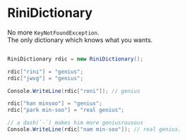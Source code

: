 RiniDictionary
====

No more `KeyNotFoundException`.<br>
The only dictionary which knows what you wants.

```cs

RiniDictionary rdic = new RiniDictionary();

rdic["rini"] = "genius";
rdic["jwvg"] = "genius";

Console.WriteLine(rdic["roni"]); // genius
```

```cs
rdic["han minsoo"] = "genius";
rdic["park min-soo"] = "real genius";

// a dash(`-`) makes him more geniusrousous
Console.WriteLine(rdic["nam min-soo"]); // real genius. 
```

